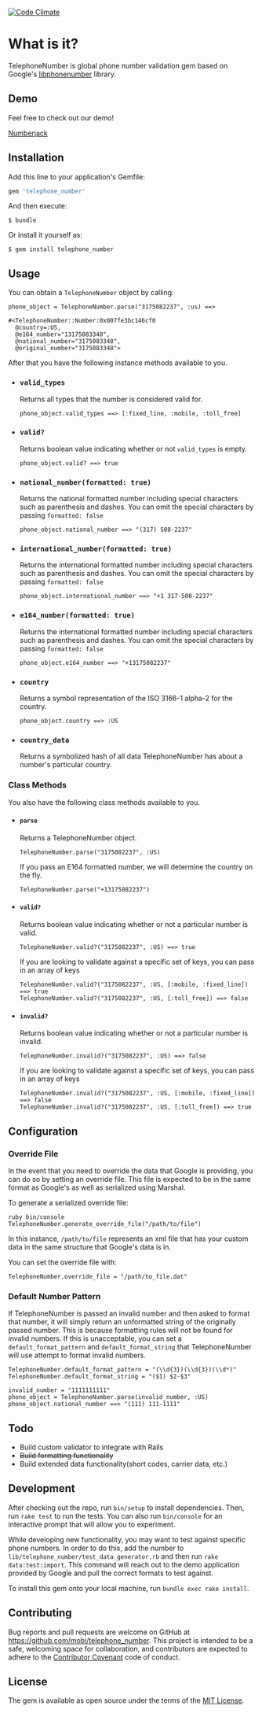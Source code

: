 [![Code Climate](https://codeclimate.com/github/mobi/telephone_number/badges/gpa.svg)](https://codeclimate.com/github/mobi/telephone_number)

# What is it?

TelephoneNumber is global phone number validation gem based on Google's [libphonenumber](https://github.com/googlei18n/libphonenumber) library.

## Demo

Feel free to check out our demo!

[Numberjack](http://numberjack.io)

## Installation

Add this line to your application's Gemfile:

```ruby
gem 'telephone_number'
```

And then execute:

    $ bundle

Or install it yourself as:

    $ gem install telephone_number

## Usage

You can obtain a `TelephoneNumber` object by calling: 

```
phone_object = TelephoneNumber.parse("3175082237", :us) ==>

#<TelephoneNumber::Number:0x007fe3bc146cf0
  @country=:US,
  @e164_number="13175083348",
  @national_number="3175083348",
  @original_number="3175083348">    
```
After that you have the following instance methods available to you. 

- ### `valid_types`
  
  Returns all types that the number is considered valid for.
  
  `phone_object.valid_types ==> [:fixed_line, :mobile, :toll_free]`   

- ### `valid?`

  Returns boolean value indicating whether or not `valid_types` is empty.

  `phone_object.valid? ==> true`

- ### `national_number(formatted: true)`

  Returns the national formatted number including special characters such as parenthesis and dashes. You can omit the special characters by passing `formatted: false`
  
  `phone_object.national_number ==> "(317) 508-2237"`

- ### `international_number(formatted: true)`
  
  Returns the international formatted number including special characters such as parenthesis and dashes. You can omit the special characters by passing `formatted: false`

  `phone_object.international_number ==> "+1 317-508-2237"`
  
- ### `e164_number(formatted: true)`

  Returns the international formatted number including special characters such as parenthesis and dashes. You can omit the special characters by passing `formatted: false`
  
  `phone_object.e164_number ==> "+13175082237"`
  
- ### `country`
  
  Returns a symbol representation of the ISO 3166-1 alpha-2 for the country. 
  
  `phone_object.country ==> :US`
  
- ### `country_data`

  Returns a symbolized hash of all data TelephoneNumber has about a number's particular country. 
  
### Class Methods
  
  You also have the following class methods available to you. 
  
  - #### `parse`
  
    Returns a TelephoneNumber object. 
    
    `TelephoneNumber.parse("3175082237", :US)`
    
    If you pass an E164 formatted number, we will determine the country on the fly. 
    
    `TelephoneNumber.parse("+13175082237")`
    
  - #### `valid?`
    
    Returns boolean value indicating whether or not a particular number is valid.
    
    `TelephoneNumber.valid?("3175082237", :US) ==> true`
    
    If you are looking to validate against a specific set of keys, you can pass in an array of keys
    
    ```
    TelephoneNumber.valid?("3175082237", :US, [:mobile, :fixed_line]) ==> true
    TelephoneNumber.valid?("3175082237", :US, [:toll_free]) ==> false
    ```
    
  - #### `invalid?`
  
    Returns boolean value indicating whether or not a particular number is invalid.
    
    `TelephoneNumber.invalid?("3175082237", :US) ==> false`
    
    If you are looking to validate against a specific set of keys, you can pass in an array of keys
    
    ```
    TelephoneNumber.invalid?("3175082237", :US, [:mobile, :fixed_line]) ==> false
    TelephoneNumber.invalid?("3175082237", :US, [:toll_free]) ==> true
    ```

    
## Configuration

### Override File

In the event that you need to override the data that Google is providing, you can do so by setting an override file. This file is expected to be in the same format as Google's as well as serialized using Marshal.

To generate a serialized override file:

    ruby bin/console
    TelephoneNumber.generate_override_file("/path/to/file")

In this instance, `/path/to/file` represents an xml file that has your custom data in the same structure that Google's data is in.

You can set the override file with:

    TelephoneNumber.override_file = "/path/to_file.dat"
    
### Default Number Pattern

If TelephoneNumber is passed an invalid number and then asked to format that number, it will simply return an unformatted string of the originally passed number. This is because formatting rules will not be found for invalid numbers. If this is unacceptable, you can set a `default_format_pattern` and `default_format_string` that TelephoneNumber will use attempt to format invalid numbers. 

```
TelephoneNumber.default_format_pattern = "(\\d{3})(\\d{3})(\\d*)"
TelephoneNumber.default_format_string = "($1) $2-$3"

invalid_number = "1111111111"
phone_object = TelephoneNumber.parse(invalid_number, :US)
phone_object.national_number ==> "(111) 111-1111"
```
    
## Todo

- Build custom validator to integrate with Rails
- ~~Build formatting functionality~~
- Build extended data functionality(short codes, carrier data, etc.)

## Development

After checking out the repo, run `bin/setup` to install dependencies. Then, run `rake test` to run the tests. You can also run `bin/console` for an interactive prompt that will allow you to experiment.

While developing new functionality, you may want to test against specific phone numbers. In order to do this, add the number to `lib/telephone_number/test_data_generator.rb` and then run `rake data:test:import`. This command will reach out to the demo application provided by Google and pull the correct formats to test against.

To install this gem onto your local machine, run `bundle exec rake install`.

## Contributing

Bug reports and pull requests are welcome on GitHub at https://github.com/mobi/telephone_number. This project is intended to be a safe, welcoming space for collaboration, and contributors are expected to adhere to the [Contributor Covenant](http://contributor-covenant.org) code of conduct.


## License

The gem is available as open source under the terms of the [MIT License](http://opensource.org/licenses/MIT).

